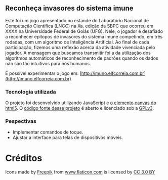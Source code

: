 
##  Reconheça invasores do sistema imune

Este foi um jogo apresentado no estande do Laboratório Nacional de Computação Científica (LNCC) na Xa. edição da SBPC que ocorreu em XXXX na Universidade Federal de Goiás (UFG). Nele, o jogador é desafiado a reconhecer epítopos de invasores do sistema imune competindo, em três rodadas, com um algoritmo de Inteligência Artificial. Ao final de cada participação, fizemos uma reflexão acerca da atividade vivenciada pelo jogador. A mensagem que buscamos transmitir foi a da utilização dos algoritmos automáticos de reconhecimento de padrões quando os dados não são tão intuitivos para nós humanos.

É possível experimentar o jogo em: [http://imuno.elfcorreia.com.br](http://imuno.elfcorreia.com.br)

### Tecnologia utilizada

O projeto foi desenvolvido utilizando JavaScript e [o elemento canvas do html5](https://developer.mozilla.org/pt-BR/docs/Web/API/Canvas_API/Tutorial). O [código fonte desse projeto](https://github.com/elfcorreia//) é aberto e licenciado sob a [GPLv3](https://www.gnu.org/licenses/quick-guide-gplv3.html).

### Pespectivas

 - Implementar comandos de toque.
 - Ajustar a interface para telas de dispositivos móveis.

# Créditos

<div>Icons made by <a href="https://www.freepik.com/" title="Freepik">Freepik</a> from <a href="https://www.flaticon.com/" 			    title="Flaticon">www.flaticon.com</a> is licensed by <a href="http://creativecommons.org/licenses/by/3.0/" 			    title="Creative Commons BY 3.0" target="_blank">CC 3.0 BY</a></div>
